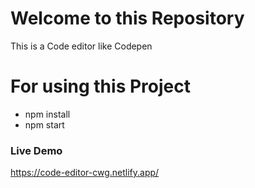 # Welcome to this Repository

This is a Code editor like Codepen

# For using this Project

- npm install
- npm start


### Live Demo 

https://code-editor-cwg.netlify.app/

